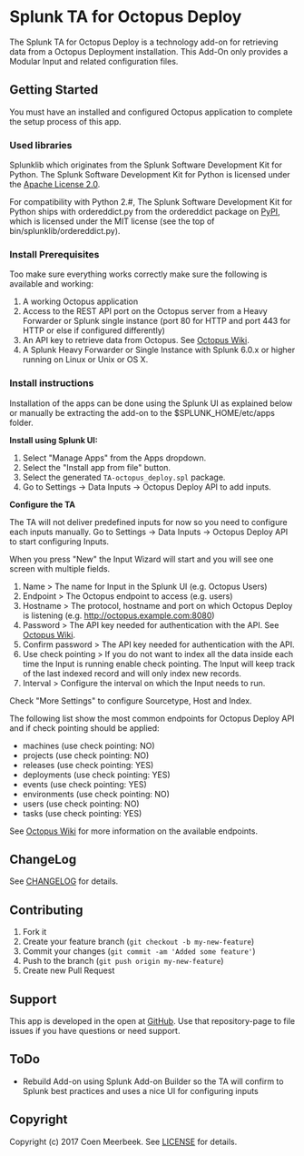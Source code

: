 # Splunk TA for Octopus Deploy

The Splunk TA for Octopus Deploy is a technology add-on for retrieving data from a Octopus Deployment installation. This Add-On only provides a Modular Input and related configuration files. 

## Getting Started

You must have an installed and configured Octopus application to complete the setup process of this app.

### Used libraries

Splunklib which originates from the Splunk Software Development Kit for Python. The Splunk Software Development Kit for Python is licensed under the [Apache
License 2.0](https://www.apache.org/licenses/LICENSE-2.0.html).

For compatibility with Python 2.#, The Splunk Software Development Kit
for Python ships with ordereddict.py from the ordereddict package on
[PyPI](http://pypi.python.org/pypi/ordereddict/1.1), which is licensed
under the MIT license (see the top of bin/splunklib/ordereddict.py).

### Install Prerequisites

Too make sure everything works correctly make sure the following is available and working:

1. A working Octopus application
2. Access to the REST API port on the Octopus server from a Heavy Forwarder or Splunk single instance (port 80 for HTTP and port 443 for HTTP or else if configured differently)
3. An API key to retrieve data from Octopus. See [Octopus Wiki](https://github.com/OctopusDeploy/OctopusDeploy-Api/wiki).
4. A Splunk Heavy Forwarder or Single Instance with Splunk 6.0.x or higher running on Linux or Unix or OS X.

### Install instructions

Installation of the apps can be done using the Splunk UI as explained below or manually be extracting the add-on to the $SPLUNK_HOME/etc/apps folder. 

**Install using Splunk UI:**

1. Select "Manage Apps" from the Apps dropdown.
2. Select the "Install app from file" button.
3. Select the generated `TA-octopus_deploy.spl` package.
4. Go to Settings -> Data Inputs -> Octopus Deploy API to add inputs.

**Configure the TA**

The TA will not deliver predefined inputs for now so you need to configure each inputs manually. Go to Settings -> Data Inputs -> Octopus Deploy API to start configuring Inputs.

When you press "New" the Input Wizard will start and you will see one screen with multiple fields.

1. Name > The name for Input in the Splunk UI (e.g. Octopus Users)
2. Endpoint > The Octopus endpoint to access (e.g. users)
2. Hostname > The protocol, hostname and port on which Octopus Deploy is listening (e.g. http://octopus.example.com:8080)
5. Password > The API key needed for authentication with the API. See [Octopus Wiki](https://github.com/OctopusDeploy/OctopusDeploy-Api/wiki). 
6. Confirm password > The API key needed for authentication with the API.
7. Use check pointing > If you do not want to index all the data inside each time the Input is running enable check pointing. The Input will keep track of the last indexed record and will only index new records.
8. Interval > Configure the interval on which the Input needs to run. 

Check "More Settings" to configure Sourcetype, Host and Index.

The following list show the most common endpoints for Octopus Deploy API and if check pointing should be applied:
* machines (use check pointing: NO)
* projects (use check pointing: NO)
* releases (use check pointing: YES)
* deployments (use check pointing: YES)
* events (use check pointing: YES)
* environments (use check pointing: NO)
* users (use check pointing: NO)
* tasks (use check pointing: YES)

See [Octopus Wiki](https://github.com/OctopusDeploy/OctopusDeploy-Api/wiki) for more information on the available endpoints.

## ChangeLog

See [CHANGELOG](CHANGELOG.md) for details.

## Contributing

1. Fork it
2. Create your feature branch (`git checkout -b my-new-feature`)
3. Commit your changes (`git commit -am 'Added some feature'`)
4. Push to the branch (`git push origin my-new-feature`)
5. Create new Pull Request

## Support

This app is developed in the open at [GitHub](https://github.com/cmeerbeek/TA-octopus_deploy). Use that repository-page to file issues if you have questions or need support.

## ToDo

* Rebuild Add-on using Splunk Add-on Builder so the TA will confirm to Splunk best practices and uses a nice UI for configuring inputs

## Copyright

 Copyright (c) 2017 Coen Meerbeek. See [LICENSE](LICENSE) for details.
